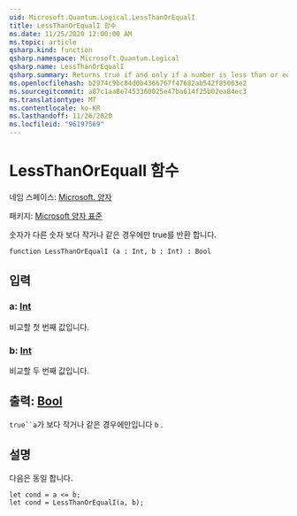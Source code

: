 ```yaml
---
uid: Microsoft.Quantum.Logical.LessThanOrEqualI
title: LessThanOrEqualI 함수
ms.date: 11/25/2020 12:00:00 AM
ms.topic: article
qsharp.kind: function
qsharp.namespace: Microsoft.Quantum.Logical
qsharp.name: LessThanOrEqualI
qsharp.summary: Returns true if and only if a number is less than or equal to another number.
ms.openlocfilehash: b2974c9bc84d0b4366767f47682ab542f85063e2
ms.sourcegitcommit: a87c1aa8e7453360025e47ba614f25b02ea84ec3
ms.translationtype: MT
ms.contentlocale: ko-KR
ms.lasthandoff: 11/26/2020
ms.locfileid: "96197569"
---
```

# <a name="lessthanorequali-function"></a>LessThanOrEqualI 함수

네임 스페이스: [Microsoft. 양자](xref:Microsoft.Quantum.Logical)

패키지: [Microsoft 양자 표준](https://nuget.org/packages/Microsoft.Quantum.Standard)


숫자가 다른 숫자 보다 작거나 같은 경우에만 true를 반환 합니다.

```qsharp
function LessThanOrEqualI (a : Int, b : Int) : Bool
```


## <a name="input"></a>입력

### <a name="a--int"></a>a: [Int](xref:microsoft.quantum.lang-ref.int)

비교할 첫 번째 값입니다.


### <a name="b--int"></a>b: [Int](xref:microsoft.quantum.lang-ref.int)

비교할 두 번째 값입니다.



## <a name="output--bool"></a>출력: [Bool](xref:microsoft.quantum.lang-ref.bool)

`true``a`가 보다 작거나 같은 경우에만입니다 `b` .

## <a name="remarks"></a>설명

다음은 동일 합니다.

```Q#
let cond = a <= b;
let cond = LessThanOrEqualI(a, b);
```